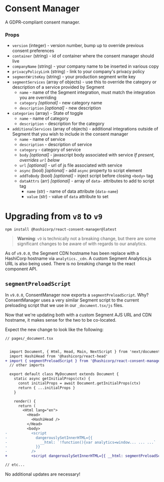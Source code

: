 # Consent Manager

A GDPR-compliant consent manager.

### Props

- `version` (integer) - version number, bump up to override previous consent preferences
- `container` (string) - id of container where the consent manager should live
- `companyName` (string) - your company name to be inserted in various copy
- `privacyPolicyLink` (string) - link to your company's privacy policy
- `segmentWriteKey` (string) - your production segment write key
- `segmentServices` (array of objects) - use this to override the category or description of a service provided by Segment
  - `name` - name of the Segment integration, must match the integration you are overriding
  - `category` _[optional]_ - new category name
  - `description` _[optional]_ - new description
- `categories` (array) - State of toggle
  - `name` - name of category
  - `description` - description for the category
- `additionalServices` (array of objects) - additional integrations outside of Segment that you wish to include in the consent manager
  - `name` - name of service
  - `description` - description of service
  - `category` - category of service
  - `body` _[optional]_ - javascript body associated with service _If present, overrides `url` below_
  - `url` _[optional]_ - url of js file associated with service
  - `async` (bool) _[optional]_ - add `async` property to script element
  - `addToBody` (bool) _[optional]_ - inject script before closing `<body>` tag
  - `dataAttrs` (arr) _[optional]_ - array of `data-` attributes to add to script tag
    - `name` (str) - name of data attribute (`data-name`)
    - `value` (str) - value of `data` attribute to set

# Upgrading from `v8` to `v9`

```
npm install @hashicorp/react-consent-manager@latest
```

> **Warning**: `v9` is technically not a breaking change, but there are some significant changes to be aware of with regards to our analytics.

As of `v9.0.0`, the Segment CDN hostname has been replace with a HashiCorp hostname via `analytics._cdn`. A custom Segment Analytics.js URL is also being used. There is no breaking change to the react component API.

## `segmentPreloadScript`

In `v9.0.0`, ConsentManager now exports a `segmentPreloadScript`. Why? ConsentManager uses a very similar Segment script to the current preloading script that we use in our `_document.tsx/js` files.

Now that we're updating both with a custom Segment AJS URL and CDN hostname, it makes sense for the two to be co-located.

Expect the new change to look like the following:

```diff
// pages/_document.tsx


  import Document, { Html, Head, Main, NextScript } from 'next/document'
  import HashiHead from '@hashicorp/react-head'
+ import { segmentPreloadScript } from '@hashicorp/react-consent-manager/scripts/segment'
  // other imports

  export default class MyDocument extends Document {
    static async getInitialProps(ctx) {
      const initialProps = await Document.getInitialProps(ctx)
      return { ...initialProps }
    }

    render() {
      return (
        <Html lang="en">
          <Head>
            <HashiHead />
          </Head>
          <body>
-           <script
-             dangerouslySetInnerHTML={{
-               __html: `!function(){var analytics=window... ... ...`
-             }}
-           />
+           <script dangerouslySetInnerHTML={{ __html: segmentPreloadScript }} />

// etc...
```

No additional updates are necessary!
